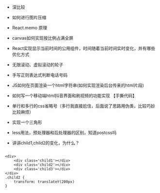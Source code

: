 - 深比较
- 如何进行图片压缩                     
- React.memo 原理
- canvas如何实现按比例占满全屏



- React实现显示当前时间的公用组件，时间随着当前时间实时变化，并有哪些优化方式
- 无限滚动、虚拟滚动的轮子
- 手写正则表达式判断电话号码
- JS如何在页面渲染一个html字符串(如何实现渲染后台传来的html片段)
- 如何写一个移动端html抖音界面和刷视频的功能实现 【手撕代码】
- 单行和多行的css省略号（多行我直接尬住，后面说了思路用伪类，比较巧妙比较麻烦）
- 实现一个三角形
- less用法，预处理器和后处理器的区别，知道postcss吗
- 讲讲child1,child2的变化，为什么？
```tsx

<div>
    <div class='child1'></div> 
    <div class='child2'></div>
    <div class='child3'></div>
</div>  
.child2 {
    transform: translateY(200px)
}
```